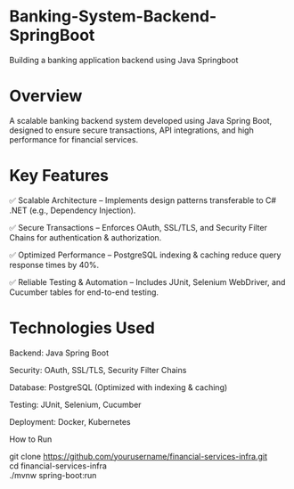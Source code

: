 # Banking-System-Backend-SpringBoot
Building a banking application backend using Java Springboot 

# Overview
A scalable banking backend system developed using Java Spring Boot, designed to ensure secure transactions, API integrations, and high performance for financial services.

# Key Features
✅ Scalable Architecture – Implements design patterns transferable to C# .NET (e.g., Dependency Injection).

✅ Secure Transactions – Enforces OAuth, SSL/TLS, and Security Filter Chains for authentication & authorization.

✅ Optimized Performance – PostgreSQL indexing & caching reduce query response times by 40%.

✅ Reliable Testing & Automation – Includes JUnit, Selenium WebDriver, and Cucumber tables for end-to-end testing.

# Technologies Used

Backend: Java Spring Boot

Security: OAuth, SSL/TLS, Security Filter Chains

Database: PostgreSQL (Optimized with indexing & caching)

Testing: JUnit, Selenium, Cucumber

Deployment: Docker, Kubernetes


How to Run

git clone https://github.com/yourusername/financial-services-infra.git  
cd financial-services-infra  
./mvnw spring-boot:run  


